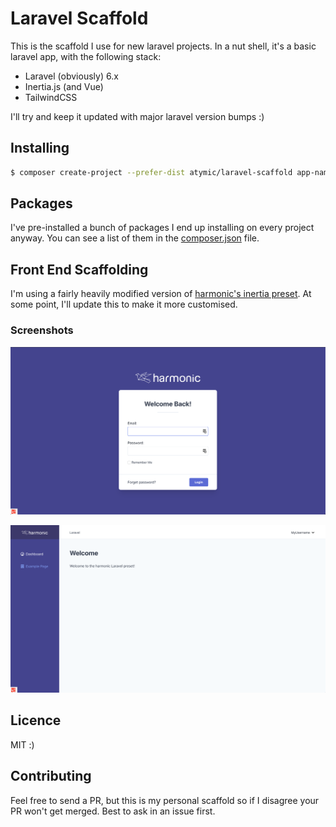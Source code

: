 # Laravel Scaffold

This is the scaffold I use for new laravel projects. In a nut shell, it's a basic laravel app, with the following stack:

- Laravel (obviously) 6.x
- Inertia.js (and Vue)
- TailwindCSS

I'll try and keep it updated with major laravel version bumps :)

## Installing

```bash
$ composer create-project --prefer-dist atymic/laravel-scaffold app-name
```

## Packages

I've pre-installed a bunch of packages I end up installing on every project anyway. You can see a list of them in the
[composer.json](./composer.json) file.

## Front End Scaffolding

I'm using a fairly heavily modified version of [harmonic's inertia preset](https://github.com/Harmonic/laravel-preset).
At some point, I'll update this to make it more customised.


### Screenshots
![login](./screenshots/login.png)

![home](./screenshots/home.png)

## Licence
MIT :)

## Contributing

Feel free to send a PR, but this is my personal scaffold so if I disagree your PR won't get merged. Best to ask in an
issue first.
